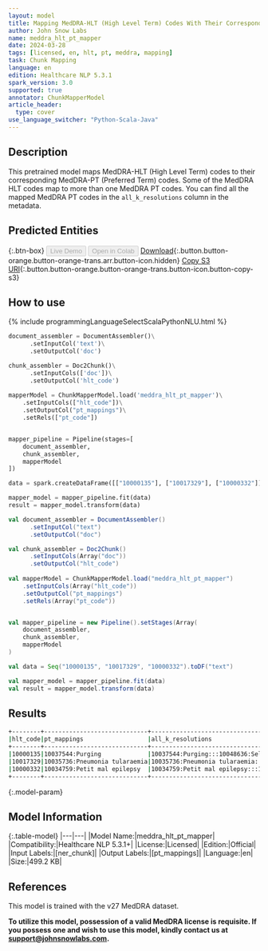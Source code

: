 ```yaml
---
layout: model
title: Mapping MedDRA-HLT (High Level Term) Codes With Their Corresponding MedDRA-PT (Preferred Term) Codes
author: John Snow Labs
name: meddra_hlt_pt_mapper
date: 2024-03-28
tags: [licensed, en, hlt, pt, meddra, mapping]
task: Chunk Mapping
language: en
edition: Healthcare NLP 5.3.1
spark_version: 3.0
supported: true
annotator: ChunkMapperModel
article_header:
  type: cover
use_language_switcher: "Python-Scala-Java"
---
```


## Description

This pretrained model maps MedDRA-HLT (High Level Term) codes to their corresponding MedDRA-PT (Preferred Term) codes. Some of the MedDRA HLT codes map to more than one MedDRA PT codes. You can find all the mapped MedDRA PT codes in the `all_k_resolutions` column in the metadata.

## Predicted Entities



{:.btn-box}
<button class="button button-orange" disabled>Live Demo</button>
<button class="button button-orange" disabled>Open in Colab</button>
[Download](https://s3.amazonaws.com/auxdata.johnsnowlabs.com/clinical/models/meddra_hlt_pt_mapper_en_5.3.1_3.0_1711625677268.zip){:.button.button-orange.button-orange-trans.arr.button-icon.hidden}
[Copy S3 URI](s3://auxdata.johnsnowlabs.com/clinical/models/meddra_hlt_pt_mapper_en_5.3.1_3.0_1711625677268.zip){:.button.button-orange.button-orange-trans.button-icon.button-copy-s3}

## How to use



<div class="tabs-box" markdown="1">
{% include programmingLanguageSelectScalaPythonNLU.html %}
  
```python
document_assembler = DocumentAssembler()\
      .setInputCol('text')\
      .setOutputCol('doc')

chunk_assembler = Doc2Chunk()\
      .setInputCols(['doc'])\
      .setOutputCol('hlt_code')
 
mapperModel = ChunkMapperModel.load('meddra_hlt_pt_mapper')\
    .setInputCols(["hlt_code"])\
    .setOutputCol("pt_mappings")\
    .setRels(["pt_code"])


mapper_pipeline = Pipeline(stages=[
    document_assembler,
    chunk_assembler,
    mapperModel
])

data = spark.createDataFrame([["10000135"], ["10017329"], ["10000332"]]).toDF("text")

mapper_model = mapper_pipeline.fit(data)
result = mapper_model.transform(data)
```
```scala
val document_assembler = DocumentAssembler()
      .setInputCol("text")
      .setOutputCol("doc")

val chunk_assembler = Doc2Chunk()
      .setInputCols(Array("doc"))
      .setOutputCol("hlt_code")
 
val mapperModel = ChunkMapperModel.load("meddra_hlt_pt_mapper")
    .setInputCols(Array("hlt_code"))
    .setOutputCol("pt_mappings")
    .setRels(Array("pt_code"))


val mapper_pipeline = new Pipeline().setStages(Array(
    document_assembler,
    chunk_assembler,
    mapperModel
)

val data = Seq("10000135", "10017329", "10000332").toDF("text")

val mapper_model = mapper_pipeline.fit(data)
val result = mapper_model.transform(data)
```
</div>

## Results

```bash
+--------+-----------------------------+---------------------------------------------------------------------------------------------------------------+
|hlt_code|pt_mappings                  |all_k_resolutions                                                                                              |
+--------+-----------------------------+---------------------------------------------------------------------------------------------------------------+
|10000135|10037544:Purging             |10037544:Purging:::10048636:Self-induced vomiting                                                              |
|10017329|10035736:Pneumonia tularaemia|10035736:Pneumonia tularaemia:::10045146:Tularaemia                                                            |
|10000332|10034759:Petit mal epilepsy  |10034759:Petit mal epilepsy:::10083376:Generalised onset non-motor seizure:::10085031:Juvenile absence epilepsy|
+--------+-----------------------------+---------------------------------------------------------------------------------------------------------------+
```

{:.model-param}
## Model Information

{:.table-model}
|---|---|
|Model Name:|meddra_hlt_pt_mapper|
|Compatibility:|Healthcare NLP 5.3.1+|
|License:|Licensed|
|Edition:|Official|
|Input Labels:|[ner_chunk]|
|Output Labels:|[pt_mappings]|
|Language:|en|
|Size:|499.2 KB|

## References

This model is trained with the v27 MedDRA dataset.

**To utilize this model, possession of a valid MedDRA license is requisite. If you possess one and wish to use this model, kindly contact us at support@johnsnowlabs.com.**

